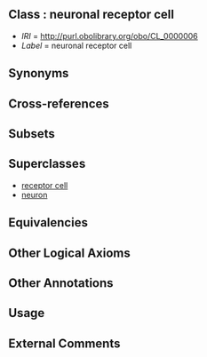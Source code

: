 
## Class : neuronal receptor cell

 * *IRI* = http://purl.obolibrary.org/obo/CL_0000006
 * *Label* = neuronal receptor cell

## Synonyms


## Cross-references


## Subsets


## Superclasses

 * [receptor cell](../../CL/97/CL_0000197.md)
 * [neuron](../../CL/40/CL_0000540.md)

## Equivalencies


## Other Logical Axioms


## Other Annotations


## Usage


## External Comments

